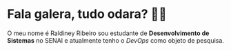 # Fala galera, tudo odara? 👋🏿

O meu nome é Raldiney Ribeiro sou estudante de **Desenvolvimento de Sistemas** no SENAI e atualmente tenho o *DevOps* como objeto de pesquisa.



















<!--
**raldineyr/raldineyr** is a ✨ _special_ ✨ repository because its `README.md` (this file) appears on your GitHub profile.

Here are some ideas to get you started:

- 🔭 I’m currently working on ...
- 🌱 I’m currently learning ...
- 👯 I’m looking to collaborate on ...
- 🤔 I’m looking for help with ...
- 💬 Ask me about ...
- 📫 How to reach me: ...
- 😄 Pronouns: ...
- ⚡ Fun fact: ...
-->
